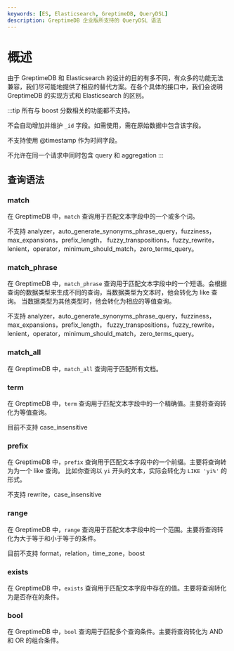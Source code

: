 ```yaml
---
keywords: [ES, Elasticsearch, GreptimeDB, QueryDSL]
description: GreptimeDB 企业版所支持的 QueryDSL 语法
---
```


# 概述

由于 GreptimeDB 和 Elasticsearch 的设计的目的有多不同，有众多的功能无法兼容，我们尽可能地提供了相应的替代方案。在各个具体的接口中，我们会说明 GreptimeDB 的实现方式和 Elasticsearch 的区别。

:::tip
所有与 boost 分数相关的功能都不支持。

不会自动增加并维护 `_id` 字段。如需使用，需在原始数据中包含该字段。

不支持使用 @timestamp 作为时间字段。

不允许在同一个请求中同时包含 query 和 aggregation
:::

## 查询语法

### match

在 GreptimeDB 中，`match` 查询用于匹配文本字段中的一个或多个词。

不支持 analyzer，auto_generate_synonyms_phrase_query，fuzziness，max_expansions，prefix_length，
fuzzy_transpositions，fuzzy_rewrite，lenient，operator，minimum_should_match，zero_terms_query。

### match_phrase

在 GreptimeDB 中，`match_phrase` 查询用于匹配文本字段中的一个短语。会根据查询的数据类型来生成不同的查询，当数据类型为文本时，他会转化为 like 查询。
当数据类型为其他类型时，他会转化为相应的等值查询。

不支持 analyzer，auto_generate_synonyms_phrase_query，fuzziness，max_expansions，prefix_length，
fuzzy_transpositions，fuzzy_rewrite，lenient，operator，minimum_should_match，zero_terms_query。

### match_all

在 GreptimeDB 中，`match_all` 查询用于匹配所有文档。

### term

在 GreptimeDB 中，`term` 查询用于匹配文本字段中的一个精确值。主要将查询转化为等值查询。

目前不支持 case_insensitive

### prefix

在 GreptimeDB 中，`prefix` 查询用于匹配文本字段中的一个前缀。主要将查询转为为一个 like 查询。
比如你查询以 `yi` 开头的文本，实际会转化为 `LIKE 'yi%'` 的形式。

不支持 rewrite，case_insensitive

### range

在 GreptimeDB 中，`range` 查询用于匹配文本字段中的一个范围。主要将查询转化为大于等于和小于等于的条件。

目前不支持 format，relation，time_zone，boost

### exists

在 GreptimeDB 中，`exists` 查询用于匹配文本字段中存在的值。主要将查询转化为是否存在的条件。

### bool

在 GreptimeDB 中，`bool` 查询用于匹配多个查询条件。主要将查询转化为 AND 和 OR 的组合条件。
